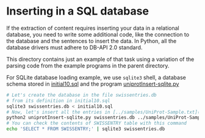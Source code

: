 Inserting in a SQL database
===========================

If the extraction of content requires inserting your data in a relational database, you need to write some additional code, like the connection to the database and the sentences to insert the data. In Python, all the database drivers must adhere to DB-API 2.0 standard.

This directory contains just an example of that task using a variation of the parsing code from the example programs in the parent directory.

For SQLite database loading example, we use `sqlite3` shell, a database schema stored in [initial10.sql](initial10.sql) and the program [uniprotInsert-sqlite.py](uniprotInsert-sqlite.py)

```bash
# Let's create the database in the file swissentries.db
# from its definition in initial10.sql
sqlite3 swissentries.db < initial10.sql
# Now, let's insert all the entries in [../samples/UniProt-Sample.txt](../samples/UniProt-Sample.txt)
python2 uniprotInsert-sqlite.py swissentries.db ../samples/UniProt-Sample.txt
# You can check the contents of SWISSENTRY table with this command
echo 'SELECT * FROM SWISSENTRY;' | sqlite3 swissentries.db
```
